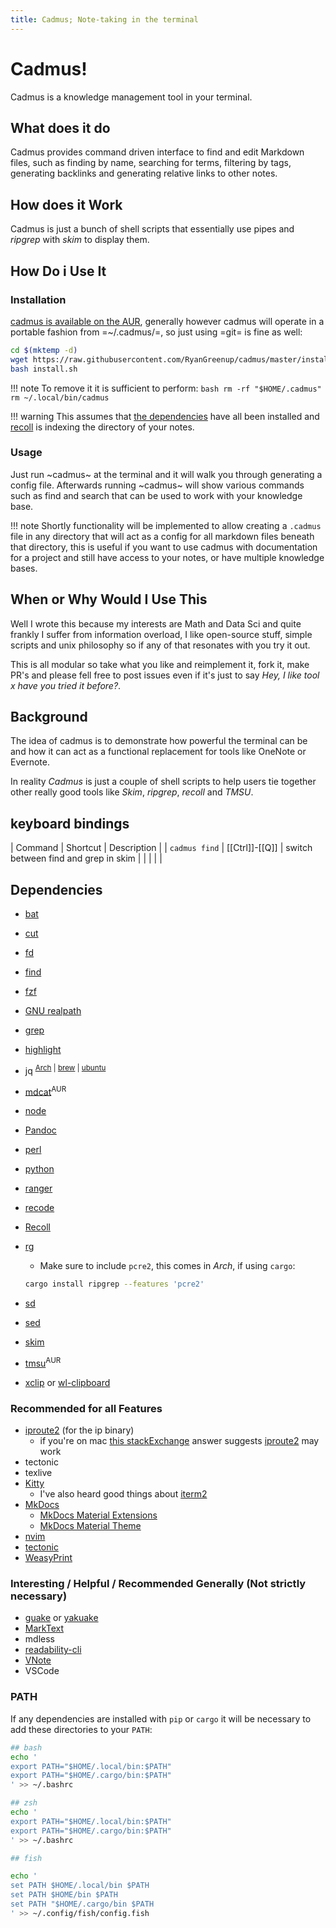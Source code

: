 ```yaml
---
title: Cadmus; Note-taking in the terminal
---
```


# Cadmus!

Cadmus is a knowledge management tool in your terminal.

## What does it do

Cadmus provides command driven interface to find and edit Markdown files, such as finding by name, searching for terms, filtering by tags, generating backlinks and generating relative links to other notes.

## How does it Work

Cadmus is just a bunch of shell scripts that essentially use pipes and *ripgrep* with *skim* to display them.

## How Do i Use It 

### Installation

[cadmus is available on the AUR](https://aur.archlinux.org/packages/cadmus-notes/), generally however cadmus will operate in a portable fashion from =~/.cadmus/=, so just using =git= is fine as well:

``` bash
cd $(mktemp -d)
wget https://raw.githubusercontent.com/RyanGreenup/cadmus/master/install.sh
bash install.sh
```

!!! note
    To remove it it is sufficient to perform:
    ```bash
    rm -rf "$HOME/.cadmus"
    rm ~/.local/bin/cadmus
    ```

!!! warning
    This assumes that [the dependencies](#dependencies) have all been installed and [recoll](https://www.lesbonscomptes.com/recoll/) is indexing the directory of your notes.

### Usage

Just run ~cadmus~ at the terminal and it will walk you through generating a config file. Afterwards running ~cadmus~ will show various commands such as find and search that can be used to work with your knowledge base.

!!! note
    Shortly functionality will be implemented to allow creating a `.cadmus` file in any directory that will act as a config for all markdown files beneath that directory, this is useful if you want to use cadmus with documentation for a project and still have access to your notes, or have multiple knowledge bases.
    
    
## When or Why Would I Use This 

Well I wrote this because my interests are Math and Data Sci and quite frankly I suffer from information overload, I like open-source stuff, simple scripts and unix philosophy so if any of that resonates with you try it out.

This is all modular so take what you like and reimplement it, fork it, make PR's and please fell free to post issues even if it's just to say *Hey, I like tool x have you tried it before?*.

## Background

The idea of cadmus is to demonstrate how powerful the terminal can be and how it
can act as a functional replacement for tools like OneNote or Evernote.

In reality *Cadmus* is just a couple of shell scripts to help users tie together other really good tools like *Skim*, *ripgrep*, *recoll* and *TMSU*.

## keyboard bindings

| Command       | Shortcut       | Description                          |
| `cadmus find` | [[Ctrl]]-[[Q]] | switch between find and grep in skim |
|               |                |                                      |

## Dependencies

<!---
This was a dependency but I switched to java script
- [R](https://en.wikipedia.org/wiki/R_(programming_language)) 
-->
- [bat](https://github.com/sharkdp/bat)
- [cut](https://www.gnu.org/software/coreutils/manual/html_node/The-cut-command.html)
- [fd](https://github.com/sharkdp/fd)
- [find](https://man7.org/linux/man-pages/man1/find.1.html)
- [fzf](https://github.com/junegunn/fzf)
- [GNU realpath](https://www.gnu.org/software/coreutils/manual/html_node/realpath-invocation.html#realpath-invocation)
- [grep](https://www.gnu.org/software/grep/)
- [highlight](https://www.archlinux.org/packages/community/x86_64/highlight/)
- jq <sup> [Arch](https://www.archlinux.org/packages/community/x86_64/jq/)  | [brew](https://formulae.brew.sh/formula/jq#default)   |  [ubuntu](https://packages.ubuntu.com/search?keywords=jq) </sup>
- [mdcat](https://aur.archlinux.org/packages/mdcat/)<sup>AUR</sup>
- [node](https://nodejs.org/en/)
- [Pandoc](https://github.com/jgm/pandoc)
- [perl](https://wiki.archlinux.org/index.php/Perl)
- [python](https://www.python.org/download/releases/3.0/)
- [ranger](https://www.archlinux.org/packages/community/any/ranger/)
- [recode](https://www.archlinux.org/packages/extra/x86_64/recode/)
- [Recoll](https://www.lesbonscomptes.com/recoll/)
- [rg](https://www.google.com/search?client=firefox-b-d&q=ripgrep+github)
    - Make sure to include `pcre2`, this comes in *Arch*, if using `cargo`:
    ```bash
    cargo install ripgrep --features 'pcre2' 
    ```
    
- [sd](https://github.com/chmln/sd)
- [sed](https://www.gnu.org/software/sed/)
- [skim](https://github.com/lotabout/skim)
- [tmsu](https://aur.archlinux.org/packages/tmsu/)<sup>AUR</sup>
- [xclip](https://www.archlinux.org/packages/extra/x86_64/xclip/) or [wl-clipboard](https://github.com/bugaevc/wl-clipboard)

### Recommended for all Features

- [iproute2](https://jlk.fjfi.cvut.cz/arch/manpages/man/ip.8) (for the ip binary)
    - if you're on mac [this stackExchange](https://superuser.com/a/898971) answer suggests [iproute2](https://formulae.brew.sh/formula/iproute2mac#default) may work
- tectonic
- texlive
- [Kitty](https://sw.kovidgoyal.net/kitty/) 
    - I've also heard good things about [iterm2](https://www.iterm2.com/)
- [MkDocs](https://pypi.org/project/mkdocs-material-extensions/)
    - [MkDocs Material Extensions](https://pypi.org/project/mkdocs-material-extensions/)
    - [MkDocs Material Theme](https://github.com/squidfunk/mkdocs-material)
- [nvim](https://neovim.io/)
- [tectonic](https://tectonic-typesetting.github.io/en-US/)
- [WeasyPrint](https://aur.archlinux.org/packages/python-weasyprint/)

### Interesting / Helpful / Recommended Generally (Not strictly necessary)

- [guake](http://guake-project.org/) or [yakuake](https://kde.org/applications/en/system/org.kde.yakuake)
- [MarkText](https://github.com/marktext/marktext)
- mdless
- [readability-cli](https://gitlab.com/gardenappl/readability-cli)
- [VNote](https://github.com/tamlok/vnote)
- VSCode

### PATH

If any dependencies are installed with `pip` or `cargo` it will be necessary to add these directories to your `PATH`:

``` bash
## bash
echo '
export PATH="$HOME/.local/bin:$PATH"
export PATH="$HOME/.cargo/bin:$PATH"
' >> ~/.bashrc

## zsh
echo '
export PATH="$HOME/.local/bin:$PATH"
export PATH="$HOME/.cargo/bin:$PATH"
' >> ~/.bashrc

## fish

echo '
set PATH $HOME/.local/bin $PATH
set PATH $HOME/bin $PATH
set PATH "$HOME/.cargo/bin $PATH
' >> ~/.config/fish/config.fish
```
